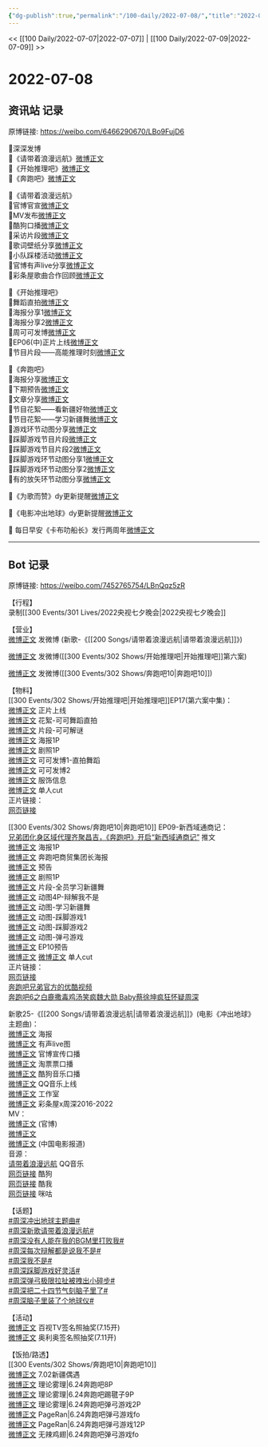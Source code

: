 ```yaml
---
{"dg-publish":true,"permalink":"/100-daily/2022-07-08/","title":"2022-07-08"}
---
```



<< [[100 Daily/2022-07-07\|2022-07-07]] | [[100 Daily/2022-07-09\|2022-07-09]] >>

# 2022-07-08

## 资讯站 记录

原博链接: https://weibo.com/6466290670/LBo9FujD6

🌟深深发博  
🌙《请带着浪漫远航》[微博正文](https://m.weibo.cn/6466290670/4789017680021928)  
🌙《开始推理吧》[微博正文](https://m.weibo.cn/6466290670/4789028773694659)  
🌙《奔跑吧》[微博正文](https://m.weibo.cn/6466290670/4789076497011009)

🌟《请带着浪漫远航》  
🌙官博官宣[微博正文](https://m.weibo.cn/6466290670/4788893176302316)  
🌙MV发布[微博正文](https://m.weibo.cn/6466290670/4788898822358127)  
🌙酷狗口播[微博正文](https://m.weibo.cn/6466290670/4788924490450664)  
🌙采访片段[微博正文](https://m.weibo.cn/6466290670/4788944199489294)  
🌙歌词壁纸分享[微博正文](https://m.weibo.cn/6466290670/4789081630310880)  
🌙小队踩楼活动[微博正文](https://m.weibo.cn/6466290670/4788994757629034)  
🌙官博有声live分享[微博正文](https://m.weibo.cn/6466290670/4788919042572928)  
🌙彩条屋歌曲合作回顾[微博正文](https://m.weibo.cn/6466290670/4789011362879141)

🌟《开始推理吧》  
🌙舞蹈直拍[微博正文](https://m.weibo.cn/6466290670/4788895016817952)  
🌙海报分享1[微博正文](https://m.weibo.cn/6466290670/4788946381574154)  
🌙海报分享2[微博正文](https://m.weibo.cn/6466290670/4788946959861634)  
🌙周可可发博[微博正文](https://m.weibo.cn/6466290670/4788923584487639)  
🌙EP06(中)正片上线[微博正文](https://m.weibo.cn/6466290670/4789017696274391)  
🌙节目片段——高能推理时刻[微博正文](https://m.weibo.cn/6466290670/4789022382098844)

🌟《奔跑吧》  
🌙海报分享[微博正文](https://m.weibo.cn/6466290670/4788898625226942)  
🌙下期预告[微博正文](https://m.weibo.cn/6466290670/4789087641012615)  
🌙文章分享[微博正文](https://m.weibo.cn/6466290670/4788965066410315)  
🌙节目花絮——看新疆好物[微博正文](https://m.weibo.cn/6466290670/4788944019916121)  
🌙节目花絮——学习新疆舞[微博正文](https://m.weibo.cn/6466290670/4789003020667151)  
🌙游戏环节动图分享[微博正文](https://m.weibo.cn/6466290670/4789075330990106)  
🌙踩脚游戏节目片段[微博正文](https://m.weibo.cn/6466290670/4789087251471339)  
🌙踩脚游戏节目片段2[微博正文](https://m.weibo.cn/6466290670/4789089117409144)  
🌙踩脚游戏环节动图分享1[微博正文](https://m.weibo.cn/6466290670/4789073119543763)  
🌙踩脚游戏环节动图分享2[微博正文](https://m.weibo.cn/6466290670/4789073619452609)  
🌙有的放矢环节动图分享[微博正文](https://m.weibo.cn/6466290670/4789081907136050)

🌟《为歌而赞》dy更新提醒[微博正文](https://m.weibo.cn/6466290670/4788900273590065)

🌟《电影冲出地球》dy更新提醒[微博正文](https://m.weibo.cn/6466290670/4788918496527845)

🌟 每日早安《卡布叻船长》发行两周年[微博正文](https://m.weibo.cn/6466290670/4788856610097375)

---
## Bot 记录

原博链接: https://weibo.com/7452765754/LBnQqz5zR

【行程】  
录制[[300 Events/301 Lives/2022央视七夕晚会\|2022央视七夕晚会]]

【营业】  
[微博正文](https://weibo.com/1736988591/LBlGL9Kye) 发微博 (新歌-《[[200 Songs/请带着浪漫远航\|请带着浪漫远航]]》)

[微博正文](https://weibo.com/1736988591/LBlZD6upo) 发微博([[300 Events/302 Shows/开始推理吧\|开始推理吧]]第六案)

[微博正文](https://weibo.com/1736988591/LBmKPBemK) 发微博([[300 Events/302 Shows/奔跑吧10\|奔跑吧10]])

【物料】  
[[300 Events/302 Shows/开始推理吧\|开始推理吧]]EP17(第六案中集)：  
[微博正文](https://weibo.com/2162247381/LBlGAfW4I) 正片上线  
[微博正文](https://weibo.com/2162247381/LBiwacquw) 花絮-可可舞蹈直拍  
[微博正文](https://weibo.com/2162247381/LBlMvib2y) 片段-可可解谜  
[微博正文](https://weibo.com/2162247381/LBj1ttKre) 海报1P  
[微博正文](https://weibo.com/2162247381/LBjO9qVsI) 剧照1P  
[微博正文](https://weibo.com/7736960489/LBjbYctJS) 可可发博1-直拍舞蹈  
[微博正文](https://weibo.com/7736960489/LBlapmLc7) 可可发博2  
[微博正文](https://weibo.com/7710473200/LBiFWaaR0) 服饰信息  
[微博正文](https://weibo.com/1371117067/LBmnzitKP) 单人cut  
正片链接：  
[网页链接](https://weibo.cn/sinaurl?u=https%3A%2F%2Fv.qq.com%2Fx%2Fcover%2Fmzc00200hwdifxk.html)

[[300 Events/302 Shows/奔跑吧10\|奔跑吧10]] EP09-新西域通商记：  
[兄弟团化身区域代理齐聚昌吉，《奔跑吧》开启“新西域通商记”](https://weibo.cn/sinaurl?u=https%3A%2F%2Fmp.weixin.qq.com%2Fs%2FD7pkrixeagmOfA6fmfWBZQ) 推文  
[微博正文](https://weibo.com/5242381821/LBiD5wb87) 海报1P  
[微博正文](https://weibo.com/5242381821/LBjdAC8rj) 奔跑吧商贸集团长海报  
[微博正文](https://weibo.com/5242381821/LBjpOAzrd) 预告  
[微博正文](https://weibo.com/5242381821/LBkZc7vzm) 剧照1P  
[微博正文](https://weibo.com/5242381821/LBlbIErw6) 片段-全员学习新疆舞  
[微博正文](https://weibo.com/5242381821/LBmPyttee) 动图4P-辩解我不是  
[微博正文](https://weibo.com/5242381821/LBn3bifOh) 动图-学习新疆舞  
[微博正文](https://weibo.com/5242381821/LBn5E07jE) 动图-踩脚游戏1  
[微博正文](https://weibo.com/5242381821/LBn79Fbve) 动图-踩脚游戏2  
[微博正文](https://weibo.com/5242381821/LBnl7rFUH) 动图-弹弓游戏  
[微博正文](https://weibo.com/5242381821/LBnyvevD4) EP10预告  
[微博正文](https://weibo.com/1591169702/LBnzLwFZu) [微博正文](https://weibo.com/1371117067/LBnztfNCF) 单人cut  
正片链接：  
[网页链接](https://weibo.cn/sinaurl?u=https%3A%2F%2Fv.qq.com%2Fx%2Fcover%2Fmzc00200ceke08u.html)  
[奔跑吧兄弟官方的优酷视频](https://weibo.cn/sinaurl?u=https%3A%2F%2Fv.youku.com%2Fv_show%2Fid_XNTg2OTY0MTYwMA%3D%3D.html%3Fspm%3Da2h0c.8166622.PhoneSokuProgram_2.dselectbutton_1%26showid%3Ddebf09fea69e417bb028)  
[奔跑吧6之白鹿撒毒鸡汤笑疯魏大勋 Baby蔡徐坤疯狂怀疑周深](https://weibo.cn/sinaurl?u=https%3A%2F%2Fwww.iqiyi.com%2Fv_1f29uovbmqk.html)

新歌25-《[[200 Songs/请带着浪漫远航\|请带着浪漫远航]]》(电影《冲出地球》主题曲)：  
[微博正文](https://weibo.com/7600759802/LBiqUfDGL) 海报  
[微博正文](https://weibo.com/7600759802/LBj5T8y6T) 有声live图  
[微博正文](https://weibo.com/7600759802/LBjrzEWpv) 官博宣传口播  
[微博正文](https://weibo.com/2095820504/LBiVn1Kmb) 淘票票口播  
[微博正文](https://weibo.com/1665103091/LBiEni9Yi) 酷狗音乐口播  
[微博正文](https://weibo.com/2169129705/LBiD5v5rG) QQ音乐上线  
[微博正文](https://weibo.com/7478855230/LBiDZBr53) 工作室  
[微博正文](https://weibo.com/5584725888/LBliylpkF) 彩条屋x周深2016-2022  
MV：  
[微博正文](https://weibo.com/7600759802/LBiD5xhwh) (官博)  
[微博正文](https://weibo.com/1736988591/LBlGL9Kye)  
[微博正文](https://weibo.com/1261788454/LBiI8qGq2) (中国电影报道)  
音源：  
[请带着浪漫远航](https://weibo.cn/sinaurl?u=https%3A%2F%2Fi.y.qq.com%2Fv8%2Fplaysong.html%3Fsongid%3D362521047%26source%3Dyqq%26ADTAG%3Dhz_wb_sf%26channelId%3D10081987) QQ音乐  
[网页链接](https://weibo.cn/sinaurl?u=https%3A%2F%2Ft4.kugou.com%2Fsong.html%3Fid%3DKQhXcczBV3) 酷狗  
[网页链接](https://weibo.cn/sinaurl?u=http%3A%2F%2Fm.kuwo.cn%2Fnewh5app%2Fplay_detail%2F226556808) 酷我  
[网页链接](https://weibo.cn/sinaurl?u=https%3A%2F%2Fh5.nf.migu.cn%2Fapp%2Fv4%2Fp%2Fshare%2Fsong%2Findex.html%3Fid%3D600919000007823711) 咪咕

【话题】  
[#周深冲出地球主题曲#](https://s.weibo.com/weibo?q=%23%E5%91%A8%E6%B7%B1%E5%86%B2%E5%87%BA%E5%9C%B0%E7%90%83%E4%B8%BB%E9%A2%98%E6%9B%B2%23)  
[#周深新歌请带着浪漫远航#](https://s.weibo.com/weibo?q=%23%E5%91%A8%E6%B7%B1%E6%96%B0%E6%AD%8C%E8%AF%B7%E5%B8%A6%E7%9D%80%E6%B5%AA%E6%BC%AB%E8%BF%9C%E8%88%AA%23)  
[#周深没有人能在我的BGM里打败我#](https://s.weibo.com/weibo?q=%23%E5%91%A8%E6%B7%B1%E6%B2%A1%E6%9C%89%E4%BA%BA%E8%83%BD%E5%9C%A8%E6%88%91%E7%9A%84BGM%E9%87%8C%E6%89%93%E8%B4%A5%E6%88%91%23)  
[#周深每次辩解都是说我不是#](https://s.weibo.com/weibo?q=%23%E5%91%A8%E6%B7%B1%E6%AF%8F%E6%AC%A1%E8%BE%A9%E8%A7%A3%E9%83%BD%E6%98%AF%E8%AF%B4%E6%88%91%E4%B8%8D%E6%98%AF%23)  
[#周深我不是#](https://s.weibo.com/weibo?q=%23%E5%91%A8%E6%B7%B1%E6%88%91%E4%B8%8D%E6%98%AF%23)  
[#周深踩脚游戏好灵活#](https://s.weibo.com/weibo?q=%23%E5%91%A8%E6%B7%B1%E8%B8%A9%E8%84%9A%E6%B8%B8%E6%88%8F%E5%A5%BD%E7%81%B5%E6%B4%BB%23)  
[#周深弹弓极限拉扯被拽出小碎步#](https://s.weibo.com/weibo?q=%23%E5%91%A8%E6%B7%B1%E5%BC%B9%E5%BC%93%E6%9E%81%E9%99%90%E6%8B%89%E6%89%AF%E8%A2%AB%E6%8B%BD%E5%87%BA%E5%B0%8F%E7%A2%8E%E6%AD%A5%23)  
[#周深把二十四节气刻脑子里了#](https://s.weibo.com/weibo?q=%23%E5%91%A8%E6%B7%B1%E6%8A%8A%E4%BA%8C%E5%8D%81%E5%9B%9B%E8%8A%82%E6%B0%94%E5%88%BB%E8%84%91%E5%AD%90%E9%87%8C%E4%BA%86%23)  
[#周深脑子里装了个地球仪#](https://s.weibo.com/weibo?q=%23%E5%91%A8%E6%B7%B1%E8%84%91%E5%AD%90%E9%87%8C%E8%A3%85%E4%BA%86%E4%B8%AA%E5%9C%B0%E7%90%83%E4%BB%AA%23)

【活动】  
[微博正文](https://weibo.com/7516842376/LBkZcmUgC) 百视TV签名照抽奖(7.15开)  
[微博正文](https://weibo.com/3283000062/LBjpMic3D) 奥利奥签名照抽奖(7.11开)

【饭拍/路透】  
[[300 Events/302 Shows/奔跑吧10\|奔跑吧10]]  
[微博正文](https://weibo.com/1851497023/LBmng3VXG) 7.02新疆偶遇  
[微博正文](https://weibo.com/7458115630/LBiuPs3tM) 理论雾理|6.24奔跑吧8P  
[微博正文](https://weibo.com/7458115630/LBjQUvaDN) 理论雾理|6.24奔跑吧踢毽子9P  
[微博正文](https://weibo.com/7458115630/LBnJBrzvd) 理论雾理|6.24奔跑吧弹弓游戏2P  
[微博正文](https://weibo.com/7633014126/LBnEZok9M) PageRan|6.24奔跑吧弹弓游戏fo  
[微博正文](https://weibo.com/7633014126/LBnN1goz1) PageRan|6.24奔跑吧弹弓游戏12P  
[微博正文](https://weibo.com/7495641082/LBnDwkjK8) 无辣鸡翅|6.24奔跑吧弹弓游戏fo
